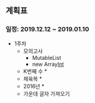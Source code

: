 ## 계획표

### 일정: 2019.12.12 ~ 2019.01.10

* 1주차
    * 모의고사
        * MutableList
        * new Array[Int]()
    * K번째 수
        *
    * 체육복
        *
    * 2016년
        *
    * 가운데 글자 가져오기

